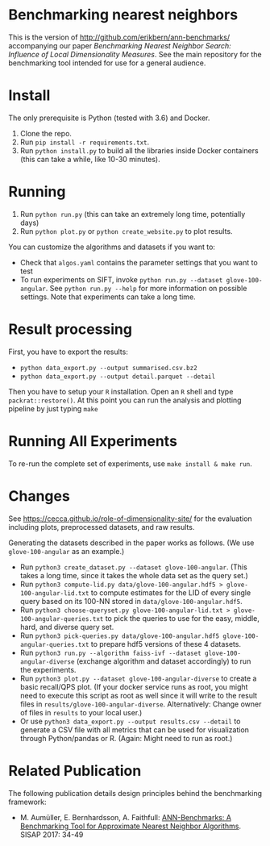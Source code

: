 Benchmarking nearest neighbors
==============================

This is the version of http://github.com/erikbern/ann-benchmarks/ accompanying our paper _Benchmarking Nearest Neighbor Search: Influence of Local Dimensionality Measures_. 
See the main repository for the benchmarking tool intended for use for a general audience. 


Install
=======

The only prerequisite is Python (tested with 3.6) and Docker.

1. Clone the repo.
2. Run `pip install -r requirements.txt`.
3. Run `python install.py` to build all the libraries inside Docker containers (this can take a while, like 10-30 minutes).

Running
=======

1. Run `python run.py` (this can take an extremely long time, potentially days)
2. Run `python plot.py` or `python create_website.py` to plot results.

You can customize the algorithms and datasets if you want to:

* Check that `algos.yaml` contains the parameter settings that you want to test
* To run experiments on SIFT, invoke `python run.py --dataset glove-100-angular`. See `python run.py --help` for more information on possible settings. Note that experiments can take a long time. 

Result processing
=================

First, you have to export the results: 
* `python data_export.py --output summarised.csv.bz2`
* `python data_export.py --output detail.parquet --detail`

Then you have to setup your `R` installation. Open an `R` shell and type `packrat::restore()`.
At this point you can run the analysis and plotting pipeline by just typing `make`

Running All Experiments
=====

To re-run the complete set of experiments, use `make install & make run`.

Changes
=====

See https://cecca.github.io/role-of-dimensionality-site/ for the evaluation including plots, preprocessed datasets, and raw results.

Generating the datasets described in the paper works as follows. (We use `glove-100-angular` as an example.)

- Run `python3 create_dataset.py --dataset glove-100-angular`. (This takes a long time, since it takes the whole data set as the query set.)
- Run `python3 compute-lid.py data/glove-100-angular.hdf5 > glove-100-angular-lid.txt` to compute estimates for the LID of every single query based on its 100-NN stored in `data/glove-100-angular.hdf5`. 
- Run `python3 choose-queryset.py glove-100-angular-lid.txt > glove-100-angular-queries.txt` to pick the queries to use for the easy, middle, hard, and diverse query set.
- Run `python3 pick-queries.py data/glove-100-angular.hdf5 glove-100-angular-queries.txt` to prepare hdf5 versions of these 4 datasets. 
- Run `python3 run.py --algorithm faiss-ivf --dataset glove-100-angular-diverse` (exchange algorithm and dataset accordingly) to run the experiments.
- Run `python3 plot.py --dataset glove-100-angular-diverse` to create a basic recall/QPS plot. (If your docker service runs as root, you might need to execute this script as root as well since it will write to the result files in `results/glove-100-angular-diverse`. Alternatively: Change owner of files in `results` to your local user.) 
- Or use `python3 data_export.py --output results.csv --detail` to generate a CSV file with all metrics that can be used for visualization through Python/pandas or R. (Again: Might need to run as root.)














Related Publication
==================

The following publication details design principles behind the benchmarking framework: 

- M. Aumüller, E. Bernhardsson, A. Faithfull:
[ANN-Benchmarks: A Benchmarking Tool for Approximate Nearest Neighbor Algorithms](http://www.itu.dk/people/maau/additional/sisap2017-preprint.pdf). SISAP 2017: 34-49
